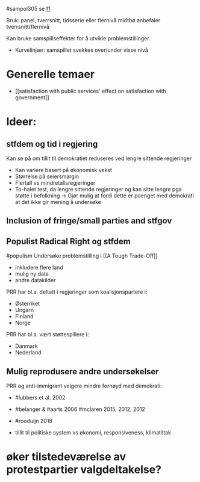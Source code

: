 #sampol305 
se [f1](<SAMPOL305_1>)

Bruk: panel, tverrsnitt, tidsserie eller flernivå
midtbø anbefaler tverrsnitt/flernivå

Kan bruke samspillseffekter for å utvikle problemstillinger.
- Kurvelinjær: samspillet svekkes over/under visse nivå

# Generelle temaer
- [[satisfaction with public services' effect on satisfaction with government]]
# Ideer:
## stfdem og tid i regjering

Kan se på om tillit til demokratiet reduseres ved lengre sittende regjeringer
- Kan variere basert på økonomisk vekst
- Størrelse på seiersmargin
- Flertall vs mindretallsregjeringer
- To-halet test, da lengre sittende regjeringer og kan sitte lengre pga støtte i befolkning -> Gjør mulig at fordi dette er poenget med demokrati at det ikke gir mening å undersøke 

## Inclusion of fringe/small parties and stfgov

## Populist Radical Right og stfdem
#populism 
Undersøke problemstilling i [[A Tough Trade-Off]]
- inkludere flere land
- mulig ny data
- andre datakilder

PRR har bl.a. deltatt i regjeringer som koalisjonspartere i:
- Østerriket
- Ungarn
- Finland
- Norge

PRR har bl.a. vært støttespillere i:
- Danmark
- Nederland

## Mulig reprodusere andre undersøkelser
PRR og anti-immigrant velgere mindre fornøyd med demokrati:
- #lubbers et al. 2002
- #belanger & #aarts 2006 #mclaren 2015, 2012, 2012
- #rooduijn 2018




- tillit til politiske system vs økonomi, responsiveness, klimatiltak



# øker tilstedeværelse av protestpartier valgdeltakelse?